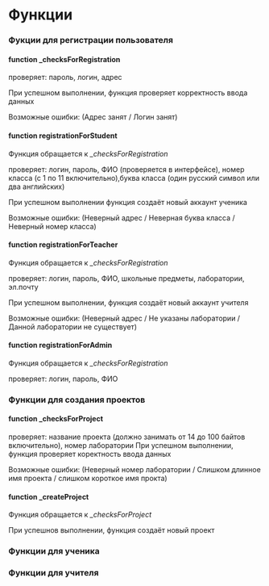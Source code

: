 # Функции 

### Фукции для регистрации пользователя

#### function _checksForRegistration

   проверяет: пароль, логин, адрес

При успешном выполнении, функция проверяет корректность ввода данных

Возможные ошибки: (Адрес занят / Логин занят)



#### function registrationForStudent 

Функция обращается к *_checksForRegistration*

   проверяет: логин, пароль, ФИО (проверяется в интерфейсе), номер класса (с 1 по 11 включительно),буква класса (один русский символ или два английских)

При успешном выполнении функция создаёт новый аккаунт ученика

Возможные ошибки: (Неверный адрес / Неверная буква класса / Неверный номер класса)



#### function registrationForTeacher

Функция обращается к *_checksForRegistration*

   проверяет: логин, пароль, ФИО, школьные предметы, лаборатории, эл.почту

При успешном выполнении, функция создаёт новый аккаунт учителя

Возможные ошибки: (Неверный адрес / Не указаны лаборатории / Данной лаборатории не существует)



#### function registrationForAdmin

Функция обращается к *_checksForRegistration*

   проверяет: логин, пароль, ФИО


### Функции для создания проектов

#### function _checksForProject

   проверяет: название проекта (должно занимать от 14 до 100 байтов включительно), номер лаборатории
При успешном выполнении, функция проверяет коректность ввода данных

Возможные ошибки: (Неверный номер лаборатории / Слишком длинное имя проекта / слишком короткое имя прокта)



#### function _createProject

Функция обращается к *_checksForProject*

При успешнов выполнении, функция создаёт новый проект




### Функции для ученика




### Функции для учителя
